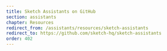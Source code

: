 ```yaml
---
title: Sketch Assistants on GitHub
section: assistants
chapter: Resources
redirect_from: /assistants/resources/sketch-assistants
redirect_to: https://github.com/sketch-hq/sketch-assistants
order: 402
---
```

